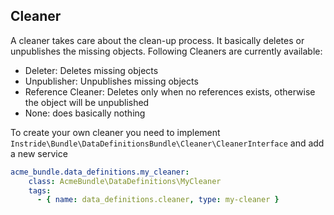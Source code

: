 ## Cleaner
A cleaner takes care about the clean-up process. It basically deletes or unpublishes the missing objects. Following Cleaners are currently available:

 - Deleter: Deletes missing objects
 - Unpublisher: Unpublishes missing objects
 - Reference Cleaner: Deletes only when no references exists, otherwise the object will be unpublished
 - None: does basically nothing

To create your own cleaner you need to implement ```Instride\Bundle\DataDefinitionsBundle\Cleaner\CleanerInterface``` and add a new service

```yml
acme_bundle.data_definitions.my_cleaner:
    class: AcmeBundle\DataDefinitions\MyCleaner
    tags:
      - { name: data_definitions.cleaner, type: my-cleaner }
```
